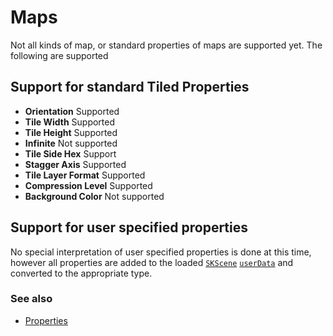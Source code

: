 #  Maps

Not all kinds of map, or standard properties of maps are supported yet. The following are supported

## Support for standard Tiled Properties

 - __Orientation__ Supported
 - __Tile Width__ Supported
 - __Tile Height__ Supported
 - __Infinite__ Not supported
 - __Tile Side Hex__ Support 
 - __Stagger Axis__ Supported
 - __Tile Layer Format__ Supported 
 - __Compression Level__ Supported
 - __Background Color__ Not supported

## Support for user specified properties

No special interpretation of user specified properties is done at this time, however all properties are added to the loaded [`SKScene`](https://developer.apple.com/documentation/spritekit/skscene) [`userData`](https://developer.apple.com/documentation/spritekit/sknode/1483121-userdata?language=swift) and converted to the appropriate type. 

### See also

 - [Properties](Properties.md)

